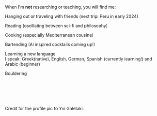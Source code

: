 When I'm **not** researching or teaching, you will find me:

Hanging out or traveling with friends (next trip: Peru in early 2024)

Reading (oscillating between sci-fi and philosophy)  

Cooking (especially Mediterranean cousine)  

Bartending (AI inspired cocktails coming up!)  

Learning a new language   
    I speak: Greek(native), English, German, Spanish (currently learning!) and Arabic (beginner)

Bouldering  
<br>
<br>
<br>
<br>
<br>

  Credit for the profile pic to Yvi Galetaki.
